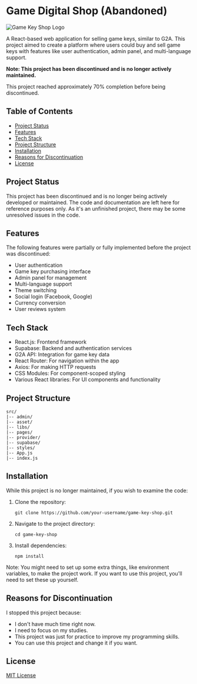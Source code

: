 # Game Digital Shop (Abandoned)

![Game Key Shop Logo](https://via.placeholder.com/800x400?text=Game+Key+Shop+Logo)

A React-based web application for selling game keys, similar to G2A. This project aimed to create a platform where users could buy and sell game keys with features like user authentication, admin panel, and multi-language support.

**Note: This project has been discontinued and is no longer actively maintained.**

This project reached approximately 70% completion before being discontinued.

## Table of Contents
- [Project Status](#project-status)
- [Features](#features)
- [Tech Stack](#tech-stack)
- [Project Structure](#project-structure)
- [Installation](#installation)
- [Reasons for Discontinuation](#reasons-for-discontinuation)
- [License](#license)

## Project Status

This project has been discontinued and is no longer being actively developed or maintained. The code and documentation are left here for reference purposes only. As it's an unfinished project, there may be some unresolved issues in the code.

## Features

The following features were partially or fully implemented before the project was discontinued:

- User authentication
- Game key purchasing interface
- Admin panel for management
- Multi-language support
- Theme switching
- Social login (Facebook, Google)
- Currency conversion
- User reviews system

## Tech Stack

- React.js: Frontend framework
- Supabase: Backend and authentication services
- G2A API: Integration for game key data
- React Router: For navigation within the app
- Axios: For making HTTP requests
- CSS Modules: For component-scoped styling
- Various React libraries: For UI components and functionality

## Project Structure

```
src/
|-- admin/
|-- asset/
|-- libs/
|-- pages/
|-- provider/
|-- supabase/
|-- styles/
|-- App.js
|-- index.js
```

## Installation

While this project is no longer maintained, if you wish to examine the code:

1. Clone the repository:
   ```
   git clone https://github.com/your-username/game-key-shop.git
   ```
2. Navigate to the project directory:
   ```
   cd game-key-shop
   ```
3. Install dependencies:
   ```
   npm install
   ```

Note: You might need to set up some extra things, like environment variables, to make the project work. If you want to use this project, you'll need to set these up yourself.

## Reasons for Discontinuation

I stopped this project because:
- I don't have much time right now.
- I need to focus on my studies.
- This project was just for practice to improve my programming skills.
- You can use this project and change it if you want.

## License

[MIT License](LICENSE)
